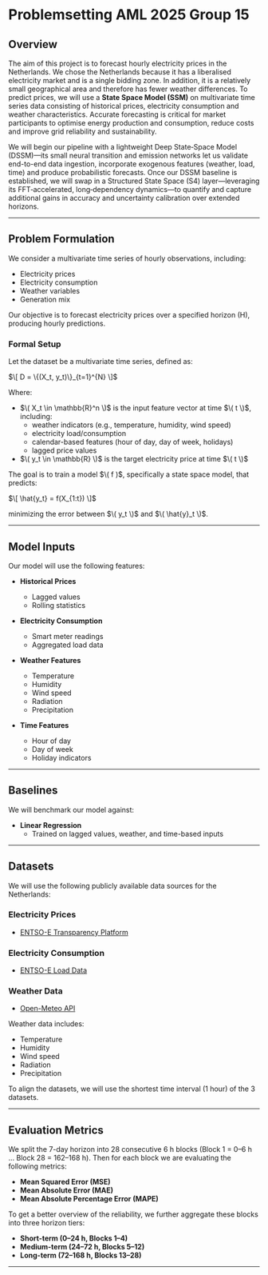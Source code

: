 # Problemsetting AML 2025 Group 15
## Overview

The aim of this project is to forecast hourly electricity prices in the Netherlands. We chose the Netherlands because it has a liberalised electricity market and is a single bidding zone. In addition, it is a relatively small geographical area and therefore has fewer weather differences. To predict prices, we will use a **State Space Model (SSM)** on multivariate time series data consisting of historical prices, electricity consumption and weather characteristics. Accurate forecasting is critical for market participants to optimise energy production and consumption, reduce costs and improve grid reliability and sustainability.

We will begin our pipeline with a lightweight Deep State‐Space Model (DSSM)—its small neural transition and emission networks let us validate end-to-end data ingestion, incorporate exogenous features (weather, load, time) and produce probabilistic forecasts. Once our DSSM baseline is established, we will swap in a Structured State Space (S4) layer—leveraging its FFT‐accelerated, long‐dependency dynamics—to quantify and capture additional gains in accuracy and uncertainty calibration over extended horizons.

---

## Problem Formulation

We consider a multivariate time series of hourly observations, including:
- Electricity prices  
- Electricity consumption  
- Weather variables  
- Generation mix  

Our objective is to forecast electricity prices over a specified horizon \(H\), producing hourly predictions.



### Formal Setup

Let the dataset be a multivariate time series, defined as:

$\[
D = \{(X_t, y_t)\}_{t=1}^{N}
\]$

Where:

- $\( X_t \in \mathbb{R}^n \)$ is the input feature vector at time $\( t \)$, including:
    - weather indicators (e.g., temperature, humidity, wind speed)
    - electricity load/consumption
    - calendar-based features (hour of day, day of week, holidays)
    - lagged price values
- $\( y_t \in \mathbb{R} \)$ is the target electricity price at time $\( t \)$

The goal is to train a model $\( f )$, specifically a state space model, that predicts:

$\[
\hat{y_t} = f(X_{1:t})
\]$

minimizing the error between $\( y_t \)$ and $\( \hat{y}_t \)$.

---

## Model Inputs

Our model will use the following features:

- **Historical Prices**  
  - Lagged values  
  - Rolling statistics  

- **Electricity Consumption**  
  - Smart meter readings  
  - Aggregated load data  

- **Weather Features**  
  - Temperature  
  - Humidity  
  - Wind speed  
  - Radiation  
  - Precipitation  

- **Time Features**  
  - Hour of day  
  - Day of week  
  - Holiday indicators  

---

## Baselines

We will benchmark our model against:

- **Linear Regression**  
  - Trained on lagged values, weather, and time-based inputs  

---

## Datasets

We will use the following publicly available data sources for the Netherlands:

### Electricity Prices
- [ENTSO-E Transparency Platform](https://transparency.entsoe.eu/)

### Electricity Consumption
- [ENTSO-E Load Data](https://transparency.entsoe.eu/)

### Weather Data
- [Open-Meteo API](https://open-meteo.com/)

Weather data includes:
- Temperature  
- Humidity  
- Wind speed  
- Radiation  
- Precipitation

To align the datasets, we will use the shortest time interval (1 hour) of the 3 datasets. 

---

## Evaluation Metrics

We split the 7-day horizon into 28 consecutive 6 h blocks (Block 1 = 0–6 h … Block 28 = 162–168 h). Then for each block we are evaluating the following metrics:

- **Mean Squared Error (MSE)**
- **Mean Absolute Error (MAE)**
- **Mean Absolute Percentage Error (MAPE)**

To get a better overview of the reliability, we further aggregate these blocks into three horizon tiers:

- **Short-term (0–24 h, Blocks 1–4)**
- **Medium-term (24–72 h, Blocks 5–12)**
- **Long-term (72–168 h, Blocks 13–28)**





---


